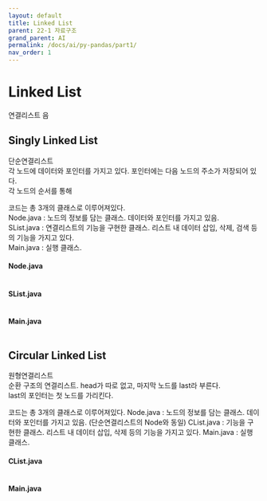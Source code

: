 ```yaml
---
layout: default
title: Linked List
parent: 22-1 자료구조
grand_parent: AI
permalink: /docs/ai/py-pandas/part1/
nav_order: 1
---
```


# Linked List

연결리스트 음

## Singly Linked List

단순연결리스트<br>
각 노드에 데이터와 포인터를 가지고 있다. 포인터에는 다음 노드의 주소가 저장되어 있다.<br>
각 노드의 순서를 통해 <br>

코드는 총 3개의 클래스로 이루어져있다.<br>
Node.java : 노드의 정보를 담는 클래스. 데이터와 포인터를 가지고 있음.<br>
SList.java : 연결리스트의 기능을 구현한 클래스. 리스트 내 데이터 삽입, 삭제, 검색 등의 기능을 가지고 있다.<br>
Main.java : 실행 클래스.

#### Node.java

```{java}

```

#### SList.java

```{java}

```

#### Main.java

```{java}

```

## Circular Linked List

원형연결리스트<br>
순환 구조의 연결리스트. head가 따로 없고, 마지막 노드를 last라 부른다.<br>
last의 포인터는 첫 노드를 가리킨다.

코드는 총 3개의 클래스로 이루어져있다.
Node.java : 노드의 정보를 담는 클래스. 데이터와 포인터를 가지고 있음. (단순연결리스트의 Node와 동일)
CList.java : 기능을 구현한 클래스. 리스트 내 데이터 삽입, 삭제 등의 기능을 가지고 있다.
Main.java : 실행 클래스.

#### CList.java

```{java}

```

#### Main.java

```{java}

```
